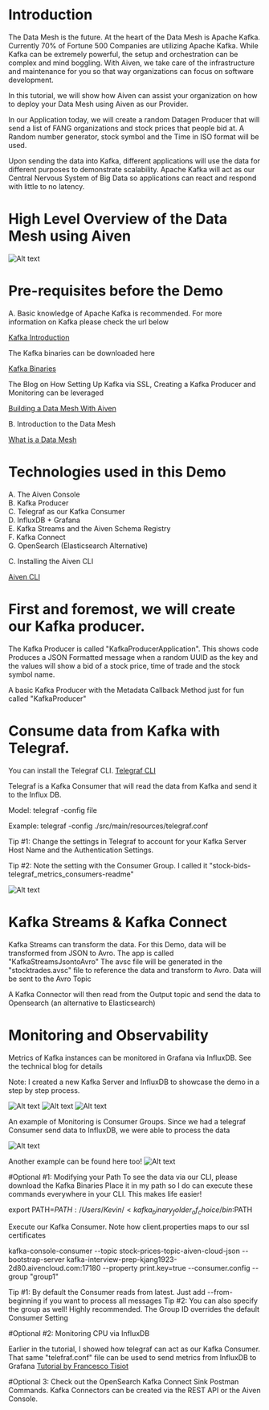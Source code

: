 # Introduction
The Data Mesh is the future. At the heart of the Data Mesh is Apache Kafka.
Currently 70% of Fortune 500 Companies are utilizing Apache Kafka.
While Kafka can be extremely powerful, the setup and orchestration can be complex and mind boggling.
With Aiven, we take care of the infrastructure and maintenance for you so that way organizations can focus on software development.

In this tutorial, we will show how Aiven can assist your organization on how
to deploy your Data Mesh using Aiven as our Provider.

In our Application today, we will create a random Datagen Producer that will send a list
of FANG organizations and stock prices that people bid at. A Random number generator, stock symbol
and the Time in ISO format will be used.

Upon sending the data into Kafka, different applications will use the data for different purposes to demonstrate
scalability. Apache Kafka will act as our Central Nervous System of Big Data so applications can react and respond
with little to no latency.

# High Level Overview of the Data Mesh using Aiven

![Alt text](./images/Data_Mesh.png?raw=true "Building the Data Mesh with Aiven")

# Pre-requisites before the Demo

A. Basic knowledge of Apache Kafka is recommended. For more information on Kafka please check the url below

<a href="https://kafka.apache.org/" target="_blank">Kafka Introduction</a>

The Kafka binaries can be downloaded here

<a href="https://kafka.apache.org/downloads" target="_blank">Kafka Binaries</a>

The Blog on How Setting Up Kafka via SSL, Creating a Kafka Producer and Monitoring can be leveraged

<a href="https://github.com/aivenkafka/EventStreamingApplication/tree/master/Blog" target="_blank">Building a Data Mesh With Aiven</a>



B. Introduction to the Data Mesh

<a href="https://www.montecarlodata.com/data-mesh-101-everything-you-need-to-know-to-get-started/" target="_blank">What is a Data Mesh</a>

# Technologies used in this Demo

A. The Aiven Console <br />
B. Kafka Producer <br />
C. Telegraf as our Kafka Consumer <br />
D. InfluxDB + Grafana <br />
E. Kafka Streams and the Aiven Schema Registry <br />
F. Kafka Connect <br />
G. OpenSearch (Elasticsearch Alternative) <br />

C. Installing the Aiven CLI

<a href="https://developer.aiven.io/docs/tools/cli" target="_blank">Aiven CLI</a>


# First and foremost, we will create our Kafka producer.

The Kafka Producer is called "KafkaProducerApplication". This shows code Produces a JSON Formatted message when a random UUID as the
key and the values will show a bid of a stock price, time of trade and the stock symbol name.

A basic Kafka Producer with the Metadata Callback Method just for fun called "KafkaProducer"

# Consume data from Kafka with Telegraf.

You can install the Telegraf CLI.
<a href="https://github.com/influxdata/telegraf" target="_blank">Telegraf CLI</a>

Telegraf is a Kafka Consumer that will read the data from Kafka and send it to the Influx DB.

Model:
telegraf -config <location of telegraf.conf> file

Example:
telegraf -config ./src/main/resources/telegraf.conf

Tip #1: Change the settings in Telegraf to account for your Kafka Server Host Name and the Authentication Settings.

Tip #2: Note the setting with the Consumer Group. I called it "stock-bids-telegraf_metrics_consumers-readme"

![Alt text](./images/telegraf_consumer.png?raw=true "Telegraf Consumer")

# Kafka Streams & Kafka Connect

Kafka Streams can transform the data. For this Demo, data will be transformed from JSON to Avro. The app is called "KafkaStreamsJsontoAvro"
The avsc file will be generated in the "stocktrades.avsc" file to reference the data and transform to Avro. Data will be sent to the Avro Topic

A Kafka Connector will then read from the Output topic and send the data to Opensearch (an alternative to Elasticsearch)


# Monitoring and Observability

Metrics of Kafka instances can be monitored in Grafana via InfluxDB. See the technical blog for details

Note: I created a new Kafka Server and InfluxDB to showcase the demo in a step by step process.

![Alt text](./images/01_Kafka_Metrics.png?raw=true "Step 1: Enable the Integration")
![Alt text](./images/02_InfluxDB.png?raw=true "Step 2: Set Connectivity from InfluxDB to Grafana")
![Alt text](./images/03_Grafana.png?raw=true "Step 3: See the Kafka Metrics in Grafana")

An example of Monitoring is Consumer Groups. Since we had a telegraf Consumer send data to InfluxDB, we were able to
process the data

![Alt text](./images/Consumer_Group_Grafana.png?raw=true "Kafka Consumer Group Visual")

Another example can be found here too!
![Alt text](./images/KafkaMetrics.png?raw=true "Kafka Metrics Sample")


#Optional #1: Modifying your Path
To see the data via our CLI, please download the Kafka Binaries
Place it in my path so I do can execute these commands everywhere in your CLI. This makes life easier!

export PATH=$PATH:/Users/Kevin/<kafka_binary_folder_of_choice/bin:$PATH

Execute our Kafka Consumer. Note how client.properties maps to our ssl certificates

kafka-console-consumer --topic stock-prices-topic-aiven-cloud-json --bootstrap-server kafka-interview-prep-kjang1923-2d80.aivencloud.com:17180 --property print.key=true --consumer.config <location of properties file> --group "group1"

Tip #1: By default the Consumer reads from latest. Just add --from-beginning if you want to process all messages
Tip #2: You can also specify the group as well! Highly recommended. The Group ID overrides the default Consumer Setting


#Optional #2: Monitoring CPU via InfluxDB

Earlier in the tutorial, I showed how telegraf can act as our Kafka Consumer. That same "telefraf.conf" file can be used to send metrics from InfluxDB to Grafana
<a href="https://aiven.io/blog/tig-stack-using-telegraf-influxdb-and-grafana-on-aiven" target="_blank">Tutorial by Francesco Tisiot</a>

#Optional 3: Check out the OpenSearch Kafka Connect Sink Postman Commands. Kafka Connectors can be created via the REST API or the Aiven Console.



